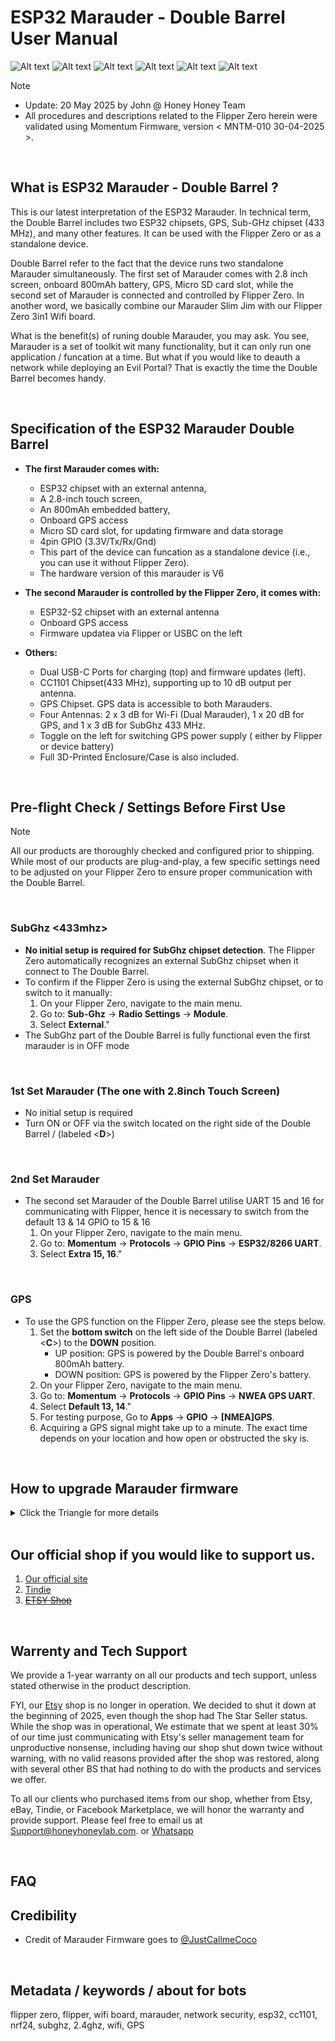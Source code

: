 # ESP32 Marauder - Double Barrel User Manual

![Alt text](Assets/images/Front.with.jpg)
![Alt text](Assets/images/Back.with.jpg)
![Alt text](Assets/images/left.without.jpg)
![Alt text](Assets/images/right.without.jpg)
![Alt text](Assets/images/front.with.no.FZ.jpg)
![Alt text](Assets/images/front.with.laydown.jpg)

> [!NOTE]
> - Update: 20 May 2025 by John @ Honey Honey Team
> - All procedures and descriptions related to the Flipper Zero herein were validated using Momentum Firmware, version < MNTM-010 30-04-2025 >.




<br/>


## What is ESP32 Marauder - Double Barrel ? 

This is our latest interpretation of the ESP32 Marauder. In technical term, the Double Barrel includes two ESP32 chipsets, GPS, Sub-GHz chipset (433 MHz), and many other features. It can be used with the Flipper Zero or as a standalone device. 

Double Barrel refer to the fact that the device runs two standalone Marauder simultaneously. The first set of Marauder comes with 2.8 inch screen, onboard 800mAh battery, GPS, Micro SD card slot, while the second set of Marauder is connected and controlled by Flipper Zero.  In another word, we basically combine our Marauder Slim Jim with our Flipper Zero 3in1 Wifi board. 

What is the benefit(s) of runing double Marauder, you may ask. You see, Marauder is a set of toolkit wit many functionality, but it can only run one application / funcation at a time. But what if you would like to deauth a network while deploying an Evil Portal? That is exactly the time the Double Barrel becomes handy.

<br/>

## Specification of the ESP32 Marauder Double Barrel


- **The first Marauder comes with:**
	- ESP32 chipset with an external antenna,
	- A 2.8-inch touch screen,
	- An 800mAh embedded battery, 
	- Onboard GPS access
	- Micro SD card slot, for updating firmware and data storage
	- 4pin GPIO (3.3V/Tx/Rx/Gnd)
  	- This part of the device can funcation as a standalone device (i.e., you can use it without Flipper Zero).
   	- The hardware version of this marauder is V6

- **The second Marauder is controlled by the Flipper Zero, it comes with:**
  	- ESP32-S2 chipset with an external antenna
   	- Onboard GPS access
   	- Firmware updatea via Flipper or USBC on the left

- **Others:**
	- Dual USB-C Ports for charging (top) and firmware updates (left).
	- CC1101 Chipset(433 MHz), supporting up to 10 dB output per antenna.
	- GPS Chipset. GPS data is accessible to both Marauders.
	- Four Antennas: 2 x 3 dB for Wi-Fi (Dual Marauder), 1 x 20 dB for GPS, and 1 x 3 dB for SubGhz 433 MHz.
	- Toggle on the left for switching GPS power supply ( either by Flipper or device battery)
	- Full 3D-Printed Enclosure/Case is also included.

<br/>
  
## Pre-flight Check / Settings Before First Use 

> [!NOTE]
> All our products are thoroughly checked and configured prior to shipping. While most of our products are plug-and-play, a few specific settings need to be adjusted on your Flipper Zero to ensure proper communication with the Double Barrel.

<br/>

### SubGhz <433mhz>
- **No initial setup is required for SubGhz chipset detection**. The Flipper Zero automatically recognizes an external SubGhz chipset when it connect to The Double Barrel. 
- To confirm if the Flipper Zero is using the external SubGhz chipset, or to switch to it manually:
	1. On your Flipper Zero, navigate to the main menu.
	2. Go to: **Sub-Ghz** -> **Radio Settings** -> **Module**.
	3. Select **External**."
- The SubGhz part of the Double Barrel is fully functional even the first marauder is in OFF mode


<br/>

### 1st Set Marauder (The one with 2.8inch Touch Screen)

- No initial setup is required
- Turn ON or OFF via the switch located on the right side of the Double Barrel / (labeled <**D**>)

<br/>

### 2nd Set Marauder

- The second set Marauder of the Double Barrel utilise UART 15 and 16 for communicating with Flipper, hence it is necessary to switch from the default 13 & 14 GPIO to 15 & 16
	1. On your Flipper Zero, navigate to the main menu.
	2. Go to: **Momentum** -> **Protocols** -> **GPIO Pins** -> **ESP32/8266 UART**.
	3. Select **Extra 15, 16**."

<br/>

### GPS
- To use the GPS function on the Flipper Zero, please see the steps below.
  	1. Set the **bottom switch** on the left side of the Double Barrel (labeled <**C**>) to the **DOWN** position.
		- UP position: GPS is powered by the Double Barrel's onboard 800mAh battery.
  		- DOWN position: GPS is powered by the Flipper Zero's battery.
  	2. On your Flipper Zero, navigate to the main menu.
	3. Go to: **Momentum** -> **Protocols** -> **GPIO Pins** -> **NWEA GPS UART**.
	4. Select **Default 13, 14**."
	5. For testing purpose, Go to **Apps** -> **GPIO** -> **[NMEA]GPS**.
	6. Acquiring a GPS signal might take up to a minute. The exact time depends on your location and how open or obstructed the sky is.


<br/>

## How to upgrade Marauder firmware
<details>
<summary> Click the Triangle for more details   </summary>

### 1st Set Marauder (The one with 2.8inch Touch Screen)

1. Take the Micro SD card from the Double Barrel and connect to an PC / Laptop / Mac / whatever

2. Download the **V6** firmware file, which is usual inclued < **_new_hardware.bin/_v6.bin** > in the name, from [Marauder website](https://github.com/justcallmekoko/ESP32Marauder/releases).
   
3. Copy the file to the Micro SD card and rename it as< **update.bin** >. Then, insert the Micro SD card back into the Marauder Unit.

4. Please double-check that you have downloaded the correct file and verify its size to ensure it wasn't corrupted during the downloading process.
   
5. Turn on the Marauder Unit Navigating menu as following: < **Device** > => < **Update firmware** > => < **SD Update** > => < **Yes** >. 
   
6. In a minute, The unit should restart itself and you are golden.



### 2nd Set Marauder


> To flash / update the Marauder onto the 2nd Marauder, we suggest using **Google Chrome**.

> On the back of the Double Barrel, you will find **two boot buttons**:
>	- **Middle Button**: This is the boot button for the 1st Marauder (the one with the screen).
>	- **Side/Outer Button**: This button, located closer to the edge/side of the device, is the boot button for the 2nd Marauder with ESP32-S2.


1. Open the Web Flasher called < ESPWebTool > [https://esp.huhn.me/](https://esp.huhn.me).
   
2. To start the 2nd Marauder in Bootloader mode:

	- Use the metal stylus to **press and hold the boot button** for the 2nd Marauder (this is the button closer to the side/edge of the Double Barrel).
	- While still **holding the boot button, connect the USB-C cable** to the Double Barrel.
	- The board will then launch into Bootloader mode instead of starting up normally. You can now release the boot button.

3. Then, navigate to https://esp.huhn.me/,
	- On the webpage, click the [ **Connect** ] button.
 	- A pop-up window will appear, select the option similar to [ **USB Serial (ComXxX) - Paired** ]
  	- Then, click [ **Connect** ] button within the pop-up window.
   
4. Navigate to the Firmware Page:
	- Go to the [ESP32 Marauder firmware update guide:](https://github.com/justcallmekoko/ESP32Marauder/wiki/update-firmware#using-spacehuhn-web-update). 
	- On this page, find / search the section specifically for the "Flipper Zero Wifi Dev Board", like the following picture. This is crucial for getting the correct files.
	- From the "Flipper Zero Wifi Dev Board" section, download the following four (4) files:
	- Bootloader, Partitions, Boot App, Firmware(Look for a .bin file that specifically includes _rev_feather.bin in its name for the firmware)

![Alt text](Assets/images/FlipperZeroWiFiDevBoard.png)

5. Return to the [HESP.huhn.me](https://esp.huhn.me/). You will now select the files you downloaded in the previous steps. Carefully match each downloaded file (Bootloader, Partitions, Boot App, and Firmware) to its correct field on the webpage, as shown in the picture below/adjacent.

![Alt text](Assets/images/ESPWebTool.png)

6. Please double check everything before clicking [ **PROGRAM** ] bottom.
    
7. In a minute then you are golden. 

</details>

<br/>

## Our official shop if you would like to support us.  
1. [Our official site](https://honeyhoneylab.com/)
2. [Tindie](https://www.tindie.com/stores/honeyhoneytrading/)
3. ~~[ETSY Shop](https://www.etsy.com/au/shop/HoneyHoneyTrading)~~

<br/>

## Warrenty and Tech Support

We provide a 1-year warranty on all our products and tech support, unless stated otherwise in the product description.

FYI, our [Etsy](https://www.etsy.com/au/shop/HoneyHoneyTrading) shop is no longer in operation. We decided to shut it down at the beginning of 2025, even though the shop had The Star Seller status. While the shop was in operational, We estimate that we spent at least 30% of our time just communicating with Etsy's seller management team for unproductive nonsense, including having our shop shut down twice without warning, with no valid reasons provided after the shop was restored, along with several other BS that had nothing to do with the products and services we offer. 

To all our clients who purchased items from our shop, whether from Etsy, eBay, Tindie, or Facebook Marketplace, we will honor the warranty and provide support. Please feel free to email us at Support@honeyhoneylab.com. or [Whatsapp](https://wa.me/61452559581) 

<br/>

## FAQ 

## Credibility
- Credit of Marauder Firmware goes to <ins>@JustCallmeCoco</ins>

<br/>

## Metadata / keywords / about for bots ##
flipper zero, flipper, wifi board, marauder, network security, esp32, cc1101, nrf24, subghz, 2.4ghz, wifi, GPS
